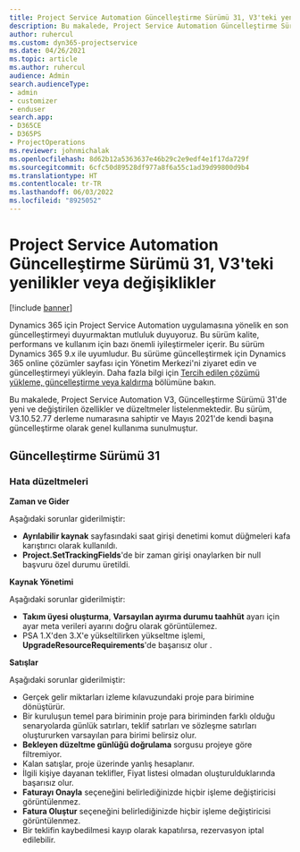 ```yaml
---
title: Project Service Automation Güncelleştirme Sürümü 31, V3'teki yenilikler veya değişiklikler
description: Bu makalede, Project Service Automation Güncelleştirme Sürümü 31, V3'de bulunan özellikler ve düzeltmeler listelenmektedir.
author: ruhercul
ms.custom: dyn365-projectservice
ms.date: 04/26/2021
ms.topic: article
ms.author: ruhercul
audience: Admin
search.audienceType:
- admin
- customizer
- enduser
search.app:
- D365CE
- D365PS
- ProjectOperations
ms.reviewer: johnmichalak
ms.openlocfilehash: 8d62b12a5363637e46b29c2e9edf4e1f17da729f
ms.sourcegitcommit: 6cfc50d89528df977a8f6a55c1ad39d99800d9b4
ms.translationtype: HT
ms.contentlocale: tr-TR
ms.lasthandoff: 06/03/2022
ms.locfileid: "8925052"
---
```

# <a name="whats-new-or-changed-in-project-service-automation-update-release-31-v3"></a>Project Service Automation Güncelleştirme Sürümü 31, V3'teki yenilikler veya değişiklikler

[!include [banner](../includes/psa-now-project-operations.md)]

Dynamics 365 için Project Service Automation uygulamasına yönelik en son güncelleştirmeyi duyurmaktan mutluluk duyuyoruz. Bu sürüm kalite, performans ve kullanım için bazı önemli iyileştirmeler içerir. Bu sürüm Dynamics 365 9.x ile uyumludur. Bu sürüme güncelleştirmek için Dynamics 365 online çözümler sayfası için Yönetim Merkezi'ni ziyaret edin ve güncelleştirmeyi yükleyin. Daha fazla bilgi için [Tercih edilen çözümü yükleme, güncelleştirme veya kaldırma](/power-platform/admin/install-remove-preferred-solution) bölümüne bakın.

Bu makalede, Project Service Automation V3, Güncelleştirme Sürümü 31'de yeni ve değiştirilen özellikler ve düzeltmeler listelenmektedir. Bu sürüm, V3.10.52.77 derleme numarasına sahiptir ve Mayıs 2021'de kendi başına güncelleştirme olarak genel kullanıma sunulmuştur.

## <a name="update-release-31"></a>Güncelleştirme Sürümü 31

### <a name="bug-fixes"></a>Hata düzeltmeleri

**Zaman ve Gider**

Aşağıdaki sorunlar giderilmiştir:

- **Ayrılabilir kaynak** sayfasındaki saat girişi denetimi komut düğmeleri kafa karıştırıcı olarak kullanıldı.
- **Project.SetTrackingFields**'de bir zaman girişi onaylarken bir null başvuru özel durumu üretildi.

**Kaynak Yönetimi**

Aşağıdaki sorunlar giderilmiştir:

- **Takım üyesi oluşturma**, **Varsayılan ayırma durumu taahhüt** ayarı için ayar meta verileri ayarını doğru olarak görüntülemez.
- PSA 1.X'den 3.X'e yükseltilirken yükseltme işlemi, **UpgradeResourceRequirements**'de başarısız olur .


**Satışlar**

Aşağıdaki sorunlar giderilmiştir:

- Gerçek gelir miktarları izleme kılavuzundaki proje para birimine dönüştürür.
- Bir kuruluşun temel para biriminin proje para biriminden farklı olduğu senaryolarda günlük satırları, teklif satırları ve sözleşme satırları oluştururken varsayılan para birimi belirsiz olur.
- **Bekleyen düzeltme günlüğü doğrulama** sorgusu projeye göre filtremiyor.
- Kalan satışlar, proje üzerinde yanlış hesaplanır.
- İlgili kişiye dayanan teklifler, Fiyat listesi olmadan oluşturulduklarında başarısız olur.
- **Faturayı Onayla** seçeneğini belirlediğinizde hiçbir işleme değiştiricisi görüntülenmez.
- **Fatura Oluştur** seçeneğini belirlediğinizde hiçbir işleme değiştiricisi görüntülenmez.
- Bir teklifin kaybedilmesi kayıp olarak kapatılırsa, rezervasyon iptal edilebilir.







